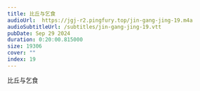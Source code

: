 ```yaml
---
title: 比丘与乞食
audioUrl:  https://jgj-r2.pingfury.top/jin-gang-jing-19.m4a
audioSubtitleUrl: /subtitles/jin-gang-jing-19.vtt
pubDate: Sep 29 2024
duration: 0:20:00.815000
size: 19306
cover: ""
index: 19
---
```

比丘与乞食